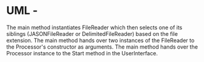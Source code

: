 # UML - 
The main method instantiates FileReader which then selects one of its siblings (JASONFileReader or DelimitedFileReader) based on the file extension.
The main method hands over two instances of the FileReader to the Processor's constructor as arguments.
The main method hands over the Processor instance to the Start method in the UserInterface.
